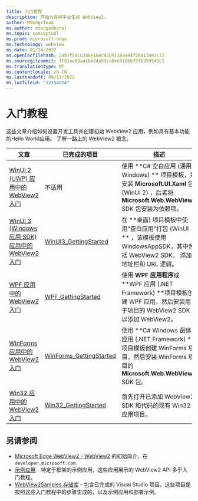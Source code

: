 ```yaml
---
title: 入门教程
description: 开始为各种平台生成 WebView2。
author: MSEdgeTeam
ms.author: msedgedevrel
ms.topic: conceptual
ms.prod: microsoft-edge
ms.technology: webview
ms.date: 01/24/2022
ms.openlocfilehash: 2ab7f54c63a8e18ec43b9118aa44f20a134e3c72
ms.sourcegitcommit: ff01ae09a41be04a53ca8ee918bbf5fb999543c1
ms.translationtype: MT
ms.contentlocale: zh-CN
ms.lasthandoff: 09/17/2022
ms.locfileid: "12754824"
---
```

# <a name="getting-started-tutorials"></a>入门教程

这些文章介绍如何设置开发工具并创建初始 WebView2 应用，例如具有基本功能的Hello World应用。  了解一路上的 WebView2 概念。

| 文章 | 已完成的项目 | 描述 |
|---|---|---|
| [WinUI 2 (UWP) 应用中的 WebView2 入门](winui2.md) | 不适用<!--todo: upload finished project--> | 使用 **C# 空白应用 (通用 Windows) ** 项目模板，并安装 **Microsoft.UI.Xaml** 包 (WinUI 2) ，后者将 **Microsoft.Web.WebView2** SDK 包安装为依赖项。 |
| [WinUI 3 (Windows 应用 SDK) 应用中的 WebView2 入门](winui.md) | [WinUI3_GettingStarted](https://github.com/MicrosoftEdge/WebView2Samples/tree/main/GettingStartedGuides/WinUI3_GettingStarted) | 在 **桌面) 项目模板中使用“空白应用”打包 (WinUI ** ，该模板使用 WindowsAppSDK，其中包括 WebView2 SDK。  添加地址栏和 URL 逻辑。 |
| [WPF 应用中的 WebView2 入门](wpf.md) | [WPF_GettingStarted](https://github.com/MicrosoftEdge/WebView2Samples/tree/main/GettingStartedGuides/WPF_GettingStarted) | 使用 **WPF 应用程序**或 **WPF 应用 (.NET Framework) **项目模板创建 WPF 应用，然后安装用于项目的 WebView2 SDK 以添加 WebView2。 |
| [WinForms 应用中的 WebView2 入门](winforms.md) | [WinForms_GettingStarted](https://github.com/MicrosoftEdge/WebView2Samples/tree/main/GettingStartedGuides/WinForms_GettingStarted) | 使用 **C# Windows 窗体应用 (.NET Framework) **项目模板创建 WinForms 项目，然后安装 WinForms 项目的 **Microsoft.Web.WebView2** SDK 包。 |
| [Win32 应用中的 WebView2 入门](win32.md) | [Win32_GettingStarted](https://github.com/MicrosoftEdge/WebView2Samples/tree/main/GettingStartedGuides/Win32_GettingStarted) | 首先打开已添加 WebView2 SDK 和代码的现有 Win32 应用项目。 |


<!-- ====================================================================== -->
## <a name="see-also"></a>另请参阅

* [Microsoft Edge WebView2 - WebView2](https://developer.microsoft.com/microsoft-edge/webview2) 的初始简介，在 `developer.microsoft.com`.
* [示例应用](../code-samples-links.md) - 特定于框架的示例应用，这些应用展示的 WebView2 API 多于入门教程。
* [WebView2Samples 存储库](https://github.com/MicrosoftEdge/WebView2Samples#readme) - 包含已完成的 Visual Studio 项目，这些项目是按照这些入门教程中的步骤生成的，以及示例应用和部署示例。
